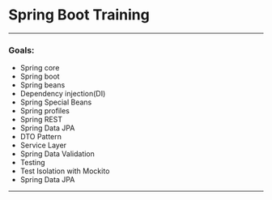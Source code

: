 <h1>Spring Boot Training</h1>
<hr>
<h3>Goals:</h3>
<ul>
  <li>Spring core</li>
  <li>Spring boot</li>
  <li>Spring beans</li>
  <li>Dependency injection(DI)</li>
  <li>Spring Special Beans</li>
  <li>Spring profiles</li>
  <li>Spring REST</li>
  <li>Spring Data JPA</li>
  <li>DTO Pattern</li>
  <li>Service Layer</li>
  <li>Spring Data Validation</li>
  <li>Testing</li>
  <li>Test Isolation with Mockito</li>
  <li>Spring Data JPA</li>
</ul>
<hr>
